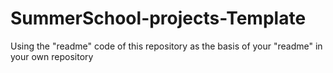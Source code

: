 # SummerSchool-projects-Template
Using the "readme" code of this repository as the basis of your "readme" in your own repository
